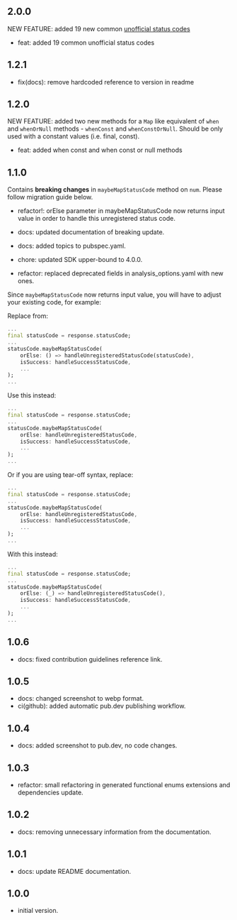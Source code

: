 ## 2.0.0

NEW FEATURE: added 19 new common [unofficial status codes](https://en.wikipedia.org/wiki/List_of_HTTP_status_codes#Unofficial_codes)

- feat: added 19 common unofficial status codes

## 1.2.1

- fix(docs): remove hardcoded reference to version in readme

## 1.2.0

NEW FEATURE: added two new methods for a `Map` like equivalent of `when` and `whenOrNull` methods - `whenConst` and `whenConstOrNull`. Should be only used with a constant values (i.e. final, const).

- feat: added when const and when const or null methods

## 1.1.0

Contains **breaking changes** in `maybeMapStatusCode` method on `num`. Please follow migration guide below.

- refactor!: orElse parameter in maybeMapStatusCode now returns input value in order to handle this unregistered status code.

- docs: updated documentation of breaking update.
- docs: added topics to pubspec.yaml.
- chore: updated SDK upper-bound to 4.0.0.
- refactor: replaced deprecated fields in analysis_options.yaml with new ones.

Since `maybeMapStatusCode` now returns input value, you will have to adjust your existing code, for example:

Replace from:

```dart
...
final statusCode = response.statusCode;
...
statusCode.maybeMapStatusCode(
    orElse: () => handleUnregisteredStatusCode(statusCode),
    isSuccess: handleSuccessStatusCode,
    ...
);
...
```

Use this instead:

```dart
...
final statusCode = response.statusCode;
...
statusCode.maybeMapStatusCode(
    orElse: handleUnregisteredStatusCode,
    isSuccess: handleSuccessStatusCode,
    ...
);
...
```

Or if you are using tear-off syntax, replace:

```dart
...
final statusCode = response.statusCode;
...
statusCode.maybeMapStatusCode(
    orElse: handleUnregisteredStatusCode,
    isSuccess: handleSuccessStatusCode,
    ...
);
...
```

With this instead:

```dart
...
final statusCode = response.statusCode;
...
statusCode.maybeMapStatusCode(
    orElse: (_) => handleUnregisteredStatusCode(),
    isSuccess: handleSuccessStatusCode,
    ...
);
...
```

## 1.0.6

- docs: fixed contribution guidelines reference link.

## 1.0.5

- docs: changed screenshot to webp format.
- ci(github): added automatic pub.dev publishing workflow.

## 1.0.4

- docs: added screenshot to pub.dev, no code changes.

## 1.0.3

- refactor: small refactoring in generated functional enums extensions and dependencies update.

## 1.0.2

- docs: removing unnecessary information from the documentation.

## 1.0.1

- docs: update README documentation.

## 1.0.0

- initial version.
